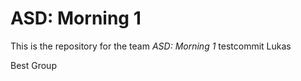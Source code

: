# ASD: Morning 1
 
This is the repository for the team *ASD: Morning 1*
testcommit Lukas

Best Group
